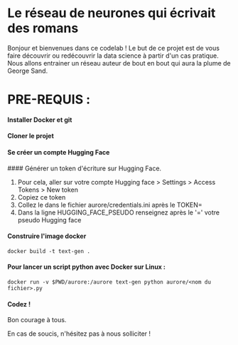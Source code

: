 # Le réseau de neurones qui écrivait des romans

Bonjour et bienvenues dans ce codelab ! 
Le but de ce projet est de vous faire découvrir ou redécouvrir la data science à partir d'un cas pratique.
Nous allons entrainer un réseau auteur de bout en bout qui aura la plume de George Sand. 


# PRE-REQUIS :

#### Installer Docker et git

#### Cloner le projet

#### Se créer un compte Hugging Face

#### Générer un token d'écriture sur Hugging Face.
1. Pour cela, aller sur votre compte Hugging face > Settings > Access Tokens > New token 
2. Copiez ce token
3. Collez le dans le fichier aurore/credentials.ini après le TOKEN=
4. Dans la ligne HUGGING_FACE_PSEUDO renseignez après le '=' votre pseudo Hugging face

#### Construire l'image docker 

`docker build -t text-gen .`

#### Pour lancer un script python avec Docker sur Linux :
`docker run -v $PWD/aurore:/aurore text-gen python aurore/<nom du fichier>.py`

#### Codez !

Bon courage à tous. 

En cas de soucis, n'hésitez pas à nous solliciter !
